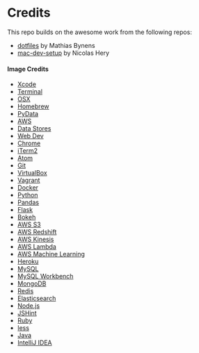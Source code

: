 Credits
============

This repo builds on the awesome work from the following repos:

* [dotfiles](https://github.com/mathiasbynens/dotfiles) by Mathias Bynens
* [mac-dev-setup](https://github.com/nicolashery/mac-dev-setup) by Nicolas Hery

#### Image Credits

* [Xcode](http://www.playfripp.com/wp-content/uploads/2012/12/xcode_command_line.jpg)
* [Terminal](http://cloudstudio.ethz.ch/comcom/img/terminal_icon.png)
* [OSX](http://icons.iconarchive.com/icons/osullivanluke/orb-os-x/512/OSX-icon.png)
* [Homebrew](http://blogs.alfresco.com/wp/developer/files/2012/12/homebrew.png)
* [PyData](http://pydata.org/static/base/includes/images/pydatalogo-generic.png)
* [AWS](http://aws.amazon.com)
* [Data Stores](http://inwallspeakers1.com/wp-content/uploads/2014/10/database-symbol-png.png)
* [Web Dev](http://html5beginners.com/wp-content/uploads/2014/09/js.png)
* [Chrome](https://upload.wikimedia.org/wikipedia/commons/thumb/e/e2/Google_Chrome_icon_(2011).svg/1024px-Google_Chrome_icon_(2011).svg.png)
* [iTerm2](https://upload.wikimedia.org/wikipedia/en/d/d7/ITerm2-icon.png)
* [Atom](https://raw.githubusercontent.com/zeke/atom-icon/master/old-icon/2.png)
* [Git](https://git-scm.com/images/logos/logomark-orange@2x.png)
* [VirtualBox](http://www.discoposse.com/wp-content/uploads/2013/07/virtualbox-logo.png)
* [Vagrant](https://hashicorp.com/images/blog/a-new-look-for-vagrant/logo_wide-fbb6c6e8.png)
* [Docker](https://msopentech.com/wp-content/uploads/dockericon.png)
* [Python](https://www.python.org/)
* [Pandas](http://pandas.pydata.org/)
* [Flask](http://flask.pocoo.org/static/logo/flask.png)
* [Bokeh](http://bokeh.pydata.org/en/latest/_static/bokeh-transparent.png)
* [AWS S3](http://aws.amazon.com)
* [AWS Redshift](http://aws.amazon.com)
* [AWS Kinesis](http://aws.amazon.com)
* [AWS Lambda](http://aws.amazon.com)
* [AWS Machine Learning](http://aws.amazon.com)
* [Heroku](https://www.heroku.com/)
* [MySQL](https://upload.wikimedia.org/wikipedia/en/thumb/6/62/MySQL.svg/1280px-MySQL.svg.png)
* [MySQL Workbench](http://www.orcsweb.com/wp-content/uploads/2013/05/mysqlWorkbench.png)
* [MongoDB](http://s3.amazonaws.com/info-mongodb-com/_com_assets/media/mongodb-logo-rgb.jpeg)
* [Redis](https://upload.wikimedia.org/wikipedia/en/thumb/6/6b/Redis_Logo.svg/467px-Redis_Logo.svg.png)
* [Elasticsearch](https://www.joyent.com/content/02-public-cloud/02-benchmarks/01-elasticsearch/header.png?v=1433286522)
* [Node.js](https://nodejs.org/images/logos/nodejs.png)
* [JSHint](http://dab1nmslvvntp.cloudfront.net/wp-content/uploads/2015/03/1425566554jshint-logo.png)
* [Ruby](http://www.unixstickers.com/image/cache/data/stickers/ruby/ruby.sh-600x600.png)
* [less](http://www.endertech.com/wp-content/uploads/2014/10/LESSLogo.jpeg)
* [Java](http://cdn.rawgit.com/chocolatey/chocolatey-coreteampackages/50fd97744110dcbce1acde889c0870599c9d5584/icons/java.svg)
* [IntelliJ IDEA](http://www.jetbrains.com/img/logos/intellijIdea.png)
